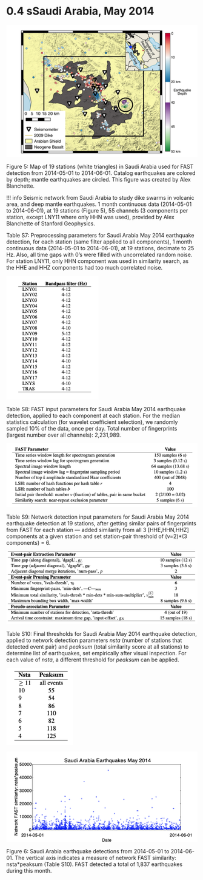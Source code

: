 # 0.4 sSaudi Arabia, May 2014

![ex_param_3](img/ex_param_3.png)

<figcaption>Figure 5: Map of 19 stations (white triangles) in Saudi Arabia used for FAST detection from 2014-05-01 to 2014-06-01. Catalog earthquakes are colored by depth; mantle earthquakes are circled. This figure was created by Alex Blanchette.</figcaption>  


!!! info
    Seismic network from Saudi Arabia to study dike swarms in volcanic area, and deep mantle earthquakes. 1 month continuous data (2014-05-01 to 2014-06-01), at 19 stations (Figure 5), 55 channels (3 components per station, except LNY11 where only HHN was used), provided by Alex Blanchette of Stanford Geophysics.  

Table S7: Preprocessing parameters for Saudi Arabia May 2014 earthquake detection, for each station (same filter applied to all components), 1 month continuous data (2014-05-01 to 2014-06-01), at 19 stations, decimate to 25 Hz. Also, all time gaps with 0’s were filled with uncorrelated random noise. For station LNY11, only HHN component was used in similarity search, as the HHE and HHZ components had too much correlated noise.  

![data_table_6](img/data_table_6.png)  


Table S8: FAST input parameters for Saudi Arabia May 2014 earthquake detection, applied to each component at each station. For the median statistics calculation (for wavelet coefficient selection), we randomly sampled 10% of the data, once per day. Total number of fingerprints (largest number over all channels): 2,231,989.  

![data_table_7](img/data_table_7.png)  

Table S9: Network detection input parameters for Saudi Arabia May 2014 earthquake detection at 19 stations, after getting similar pairs of fingerprints from FAST for each station — added similarity from all 3 [HHE,HHN,HHZ] components at a given station and set station-pair threshold of (v=2)*(3 components) = 6.  

![data_table_8](img/data_table_8.png)  

Table S10: Final thresholds for Saudi Arabia May 2014 earthquake detection, applied to network detection parameters *nsta* (number of stations that detected event pair) and *peaksum* (total similarity score at all stations) to determine list of earthquakes, set empirically after visual inspection. For each value of *nsta*, a different threshold for *peaksum* can be applied.  

![data_table_9](img/data_table_9.png)  

![distribution_3](img/distribution_3.png)  

<figcaption>Figure 6: Saudi Arabia earthquake detections from 2014-05-01 to 2014-06-01. The vertical axis indicates a measure of network FAST similarity: nsta*peaksum (Table S10). FAST detected a total of 1,837 earthquakes during this month.</figcaption>  